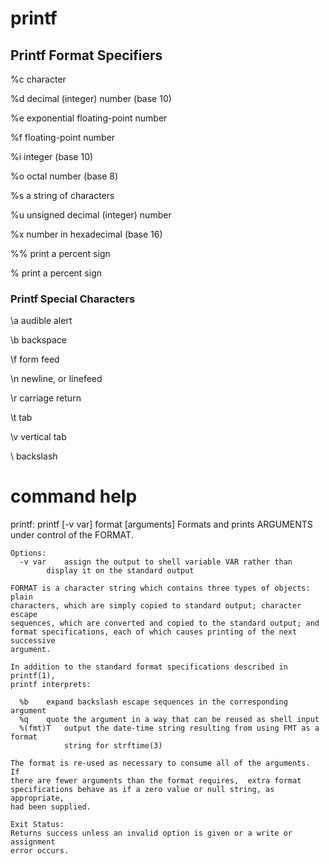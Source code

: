 # printf

## Printf Format Specifiers

%c	character

%d	decimal (integer) number (base 10)

%e	exponential floating-point number

%f	floating-point number

%i	integer (base 10)

%o	octal number (base 8)

%s	a string of characters

%u	unsigned decimal (integer) number

%x	number in hexadecimal (base 16)

%%	print a percent sign

\%	print a percent sign

### Printf Special Characters

\a	audible alert

\b	backspace

\f	form feed

\n	newline, or linefeed

\r	carriage return

\t	tab

\v	vertical tab

\\	backslash



# command help 

printf: printf [-v var] format [arguments]
    Formats and prints ARGUMENTS under control of the FORMAT.
    
    Options:
      -v var	assign the output to shell variable VAR rather than
    		display it on the standard output
    
    FORMAT is a character string which contains three types of objects: plain
    characters, which are simply copied to standard output; character escape
    sequences, which are converted and copied to the standard output; and
    format specifications, each of which causes printing of the next successive
    argument.
    
    In addition to the standard format specifications described in printf(1),
    printf interprets:
    
      %b	expand backslash escape sequences in the corresponding argument
      %q	quote the argument in a way that can be reused as shell input
      %(fmt)T	output the date-time string resulting from using FMT as a format
    	        string for strftime(3)
    
    The format is re-used as necessary to consume all of the arguments.  If
    there are fewer arguments than the format requires,  extra format
    specifications behave as if a zero value or null string, as appropriate,
    had been supplied.
    
    Exit Status:
    Returns success unless an invalid option is given or a write or assignment
    error occurs.
